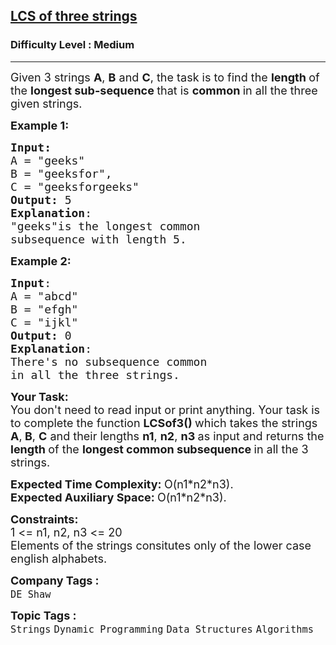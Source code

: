 <h2><a href="https://www.geeksforgeeks.org/problems/lcs-of-three-strings0028/1">LCS of three strings</a></h2><h3>Difficulty Level : Medium</h3><hr><div class="problems_problem_content__Xm_eO"><p><span style="font-size: 18px;">Given 3 strings <strong>A</strong>, <strong>B</strong>&nbsp;and <strong>C</strong>, the task is to find the <strong>length </strong>of the <strong>longest sub-sequence </strong>that is <strong>common </strong>in all the three given strings.</span></p>
<p><span style="font-size: 18px;"><strong>Example 1:</strong></span></p>
<pre><span style="font-size: 18px;"><strong>Input:</strong>
A = "geeks"<br>B = "geeksfor", 
C = "geeksforgeeks"
<strong>Output:</strong> 5
<strong>Explanation</strong>: <br>"geeks"is the longest common
<span class="wiseone-analysis-result wiseone-analysis-result-entity">subsequence</span> with length 5.</span>
</pre>
<p><span style="font-size: 18px;"><strong>Example 2:</strong></span></p>
<pre><span style="font-size: 18px;"><strong>Input</strong>: 
A = "abcd"<br>B = "efgh"<br>C = "ijkl"
<strong>Output:</strong> 0
<strong>Explanation</strong>: <br>There's no <span class="wiseone-analysis-result wiseone-analysis-result-entity wiseone-analysis-result-repeat">subsequence</span> common
in all the three strings.</span>
</pre>
<p><span style="font-size: 18px;"><strong>Your Task:</strong><br>You don't need to read input or print anything. <span class="wiseone-analysis-result wiseone-analysis-result-fact">Your task is to complete the function&nbsp;<strong>LCSof3()&nbsp;</strong>which takes the strings <strong>A</strong>,<strong> B</strong>, <strong>C</strong> and their lengths <strong>n1</strong>, <strong>n2</strong>, <strong>n3&nbsp;</strong>as input and returns the <strong>length </strong>of the <strong><span class="wiseone-analysis-result wiseone-analysis-result-entity">longest common subsequence</span> </strong>in all the 3 strings.</span></span></p>
<p><span style="font-size: 18px;"><strong><span class="wiseone-analysis-result wiseone-analysis-result-entity">Expected Time</span> Complexity:&nbsp;</strong>O(n1*n2*n3).<br><strong>Expected Auxiliary Space:&nbsp;</strong>O(n1*n2*n3).</span></p>
<p><span style="font-size: 18px;"><strong>Constraints:</strong><br>1 &lt;= n1, n2, n3 &lt;= 20<br>Elements of the strings consitutes only of the <span class="wiseone-analysis-result wiseone-analysis-result-entity">lower case</span> english alphabets.</span></p></div><p><span style=font-size:18px><strong>Company Tags : </strong><br><code>DE Shaw</code>&nbsp;<br><p><span style=font-size:18px><strong>Topic Tags : </strong><br><code>Strings</code>&nbsp;<code>Dynamic Programming</code>&nbsp;<code>Data Structures</code>&nbsp;<code>Algorithms</code>&nbsp;
